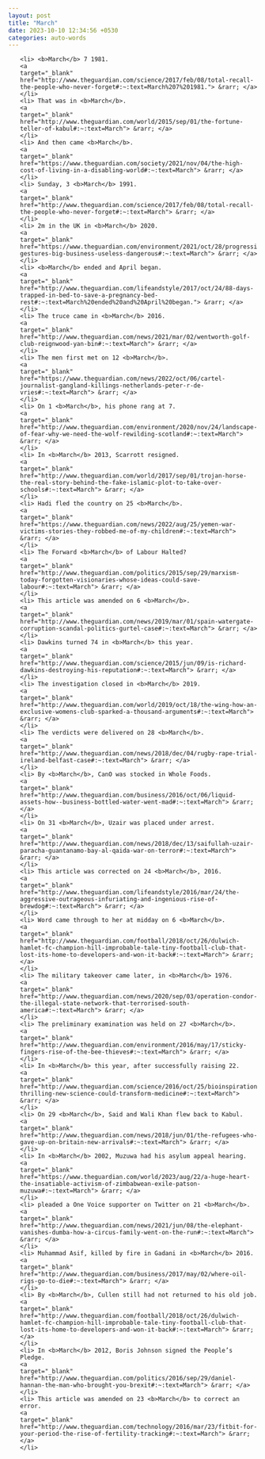 ```yaml
---
layout: post
title: "March"
date: 2023-10-10 12:34:56 +0530
categories: auto-words
---
```

<ol>

    <li> <b>March</b> 7 1981.
    <a 
    target="_blank" 
    href="http://www.theguardian.com/science/2017/feb/08/total-recall-the-people-who-never-forget#:~:text=March%207%201981."> &rarr; </a>
    </li>
    <li> That was in <b>March</b>.
    <a 
    target="_blank" 
    href="http://www.theguardian.com/world/2015/sep/01/the-fortune-teller-of-kabul#:~:text=March"> &rarr; </a>
    </li>
    <li> And then came <b>March</b>.
    <a 
    target="_blank" 
    href="https://www.theguardian.com/society/2021/nov/04/the-high-cost-of-living-in-a-disabling-world#:~:text=March"> &rarr; </a>
    </li>
    <li> Sunday, 3 <b>March</b> 1991.
    <a 
    target="_blank" 
    href="http://www.theguardian.com/science/2017/feb/08/total-recall-the-people-who-never-forget#:~:text=March"> &rarr; </a>
    </li>
    <li> 2m in the UK in <b>March</b> 2020.
    <a 
    target="_blank" 
    href="https://www.theguardian.com/environment/2021/oct/28/progressive-gestures-big-business-useless-dangerous#:~:text=March"> &rarr; </a>
    </li>
    <li> <b>March</b> ended and April began.
    <a 
    target="_blank" 
    href="http://www.theguardian.com/lifeandstyle/2017/oct/24/88-days-trapped-in-bed-to-save-a-pregnancy-bed-rest#:~:text=March%20ended%20and%20April%20began."> &rarr; </a>
    </li>
    <li> The truce came in <b>March</b> 2016.
    <a 
    target="_blank" 
    href="http://www.theguardian.com/news/2021/mar/02/wentworth-golf-club-reignwood-yan-bin#:~:text=March"> &rarr; </a>
    </li>
    <li> The men first met on 12 <b>March</b>.
    <a 
    target="_blank" 
    href="https://www.theguardian.com/news/2022/oct/06/cartel-journalist-gangland-killings-netherlands-peter-r-de-vries#:~:text=March"> &rarr; </a>
    </li>
    <li> On 1 <b>March</b>, his phone rang at 7.
    <a 
    target="_blank" 
    href="http://www.theguardian.com/environment/2020/nov/24/landscape-of-fear-why-we-need-the-wolf-rewilding-scotland#:~:text=March"> &rarr; </a>
    </li>
    <li> In <b>March</b> 2013, Scarrott resigned.
    <a 
    target="_blank" 
    href="http://www.theguardian.com/world/2017/sep/01/trojan-horse-the-real-story-behind-the-fake-islamic-plot-to-take-over-schools#:~:text=March"> &rarr; </a>
    </li>
    <li> Hadi fled the country on 25 <b>March</b>.
    <a 
    target="_blank" 
    href="https://www.theguardian.com/news/2022/aug/25/yemen-war-victims-stories-they-robbed-me-of-my-children#:~:text=March"> &rarr; </a>
    </li>
    <li> The Forward <b>March</b> of Labour Halted?
    <a 
    target="_blank" 
    href="http://www.theguardian.com/politics/2015/sep/29/marxism-today-forgotten-visionaries-whose-ideas-could-save-labour#:~:text=March"> &rarr; </a>
    </li>
    <li> This article was amended on 6 <b>March</b>.
    <a 
    target="_blank" 
    href="http://www.theguardian.com/news/2019/mar/01/spain-watergate-corruption-scandal-politics-gurtel-case#:~:text=March"> &rarr; </a>
    </li>
    <li> Dawkins turned 74 in <b>March</b> this year.
    <a 
    target="_blank" 
    href="http://www.theguardian.com/science/2015/jun/09/is-richard-dawkins-destroying-his-reputation#:~:text=March"> &rarr; </a>
    </li>
    <li> The investigation closed in <b>March</b> 2019.
    <a 
    target="_blank" 
    href="http://www.theguardian.com/world/2019/oct/18/the-wing-how-an-exclusive-womens-club-sparked-a-thousand-arguments#:~:text=March"> &rarr; </a>
    </li>
    <li> The verdicts were delivered on 28 <b>March</b>.
    <a 
    target="_blank" 
    href="http://www.theguardian.com/news/2018/dec/04/rugby-rape-trial-ireland-belfast-case#:~:text=March"> &rarr; </a>
    </li>
    <li> By <b>March</b>, CanO was stocked in Whole Foods.
    <a 
    target="_blank" 
    href="http://www.theguardian.com/business/2016/oct/06/liquid-assets-how--business-bottled-water-went-mad#:~:text=March"> &rarr; </a>
    </li>
    <li> On 31 <b>March</b>, Uzair was placed under arrest.
    <a 
    target="_blank" 
    href="http://www.theguardian.com/news/2018/dec/13/saifullah-uzair-paracha-guantanamo-bay-al-qaida-war-on-terror#:~:text=March"> &rarr; </a>
    </li>
    <li> This article was corrected on 24 <b>March</b>, 2016.
    <a 
    target="_blank" 
    href="http://www.theguardian.com/lifeandstyle/2016/mar/24/the-aggressive-outrageous-infuriating-and-ingenious-rise-of-brewdog#:~:text=March"> &rarr; </a>
    </li>
    <li> Word came through to her at midday on 6 <b>March</b>.
    <a 
    target="_blank" 
    href="http://www.theguardian.com/football/2018/oct/26/dulwich-hamlet-fc-champion-hill-improbable-tale-tiny-football-club-that-lost-its-home-to-developers-and-won-it-back#:~:text=March"> &rarr; </a>
    </li>
    <li> The military takeover came later, in <b>March</b> 1976.
    <a 
    target="_blank" 
    href="http://www.theguardian.com/news/2020/sep/03/operation-condor-the-illegal-state-network-that-terrorised-south-america#:~:text=March"> &rarr; </a>
    </li>
    <li> The preliminary examination was held on 27 <b>March</b>.
    <a 
    target="_blank" 
    href="http://www.theguardian.com/environment/2016/may/17/sticky-fingers-rise-of-the-bee-thieves#:~:text=March"> &rarr; </a>
    </li>
    <li> In <b>March</b> this year, after successfully raising 22.
    <a 
    target="_blank" 
    href="http://www.theguardian.com/science/2016/oct/25/bioinspiration-thrilling-new-science-could-transform-medicine#:~:text=March"> &rarr; </a>
    </li>
    <li> On 29 <b>March</b>, Said and Wali Khan flew back to Kabul.
    <a 
    target="_blank" 
    href="http://www.theguardian.com/news/2018/jun/01/the-refugees-who-gave-up-on-britain-new-arrivals#:~:text=March"> &rarr; </a>
    </li>
    <li> In <b>March</b> 2002, Muzuwa had his asylum appeal hearing.
    <a 
    target="_blank" 
    href="https://www.theguardian.com/world/2023/aug/22/a-huge-heart-the-insatiable-activism-of-zimbabwean-exile-patson-muzuwa#:~:text=March"> &rarr; </a>
    </li>
    <li> pleaded a One Voice supporter on Twitter on 21 <b>March</b>.
    <a 
    target="_blank" 
    href="http://www.theguardian.com/news/2021/jun/08/the-elephant-vanishes-dumba-how-a-circus-family-went-on-the-run#:~:text=March"> &rarr; </a>
    </li>
    <li> Muhammad Asif, killed by fire in Gadani in <b>March</b> 2016.
    <a 
    target="_blank" 
    href="http://www.theguardian.com/business/2017/may/02/where-oil-rigs-go-to-die#:~:text=March"> &rarr; </a>
    </li>
    <li> By <b>March</b>, Cullen still had not returned to his old job.
    <a 
    target="_blank" 
    href="http://www.theguardian.com/football/2018/oct/26/dulwich-hamlet-fc-champion-hill-improbable-tale-tiny-football-club-that-lost-its-home-to-developers-and-won-it-back#:~:text=March"> &rarr; </a>
    </li>
    <li> In <b>March</b> 2012, Boris Johnson signed the People’s Pledge.
    <a 
    target="_blank" 
    href="http://www.theguardian.com/politics/2016/sep/29/daniel-hannan-the-man-who-brought-you-brexit#:~:text=March"> &rarr; </a>
    </li>
    <li> This article was amended on 23 <b>March</b> to correct an error.
    <a 
    target="_blank" 
    href="http://www.theguardian.com/technology/2016/mar/23/fitbit-for-your-period-the-rise-of-fertility-tracking#:~:text=March"> &rarr; </a>
    </li>